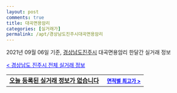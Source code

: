 ```yaml
---
layout: post
comments: true
title: 대곡면용암리
categories: [실거래가]
permalink: /apt/경상남도진주시대곡면용암리
---
```


2021년 09월 06일 기준, <a href="/apt/경상남도진주시">경상남도진주시</a> 대곡면용암리 한달간 실거래 정보

<a style="color: blue;" href="/apt/경상남도진주시">< 경상남도 진주시 전체 실거래 정보</a>
<!---- start ---->
<table>
  <tr>
    <td colspan="4" style="font-weight: bold;"><a href="/apt/경상남도진주시대곡면용암리{name_without_space}">오늘 등록된 실거래 정보가 없습니다</a> &nbsp;&nbsp;&nbsp; <a style="color: blue; font-size: smaller;" href="/apt/경상남도진주시대곡면용암리{name_without_space}">면적별 최고가 ></a></td>
  </tr>
    
</table>
<!---- end ---->
    